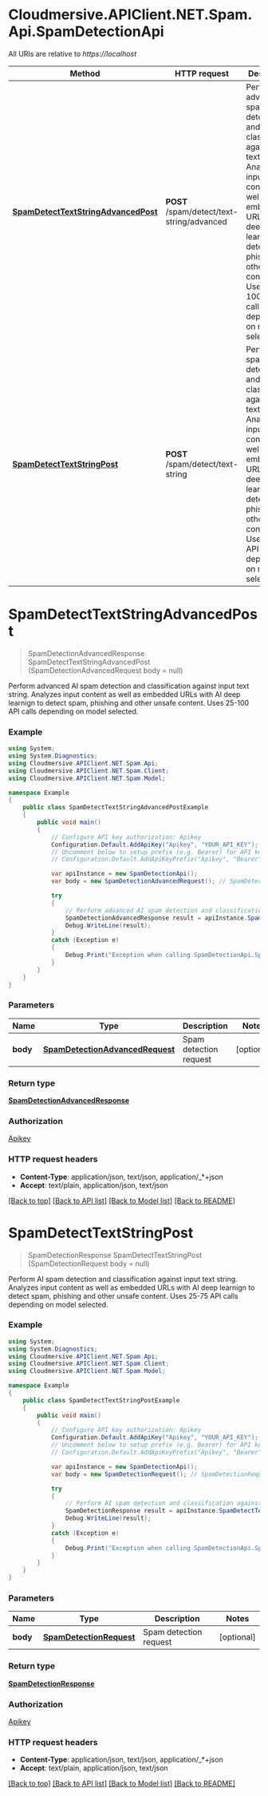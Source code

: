 # Cloudmersive.APIClient.NET.Spam.Api.SpamDetectionApi

All URIs are relative to *https://localhost*

Method | HTTP request | Description
------------- | ------------- | -------------
[**SpamDetectTextStringAdvancedPost**](SpamDetectionApi.md#spamdetecttextstringadvancedpost) | **POST** /spam/detect/text-string/advanced | Perform advanced AI spam detection and classification against input text string.  Analyzes input content as well as embedded URLs with AI deep learnign to detect spam, phishing and other unsafe content.  Uses 25-100 API calls depending on model selected.
[**SpamDetectTextStringPost**](SpamDetectionApi.md#spamdetecttextstringpost) | **POST** /spam/detect/text-string | Perform AI spam detection and classification against input text string.  Analyzes input content as well as embedded URLs with AI deep learnign to detect spam, phishing and other unsafe content.  Uses 25-75 API calls depending on model selected.


<a name="spamdetecttextstringadvancedpost"></a>
# **SpamDetectTextStringAdvancedPost**
> SpamDetectionAdvancedResponse SpamDetectTextStringAdvancedPost (SpamDetectionAdvancedRequest body = null)

Perform advanced AI spam detection and classification against input text string.  Analyzes input content as well as embedded URLs with AI deep learnign to detect spam, phishing and other unsafe content.  Uses 25-100 API calls depending on model selected.

### Example
```csharp
using System;
using System.Diagnostics;
using Cloudmersive.APIClient.NET.Spam.Api;
using Cloudmersive.APIClient.NET.Spam.Client;
using Cloudmersive.APIClient.NET.Spam.Model;

namespace Example
{
    public class SpamDetectTextStringAdvancedPostExample
    {
        public void main()
        {
            // Configure API key authorization: Apikey
            Configuration.Default.AddApiKey("Apikey", "YOUR_API_KEY");
            // Uncomment below to setup prefix (e.g. Bearer) for API key, if needed
            // Configuration.Default.AddApiKeyPrefix("Apikey", "Bearer");

            var apiInstance = new SpamDetectionApi();
            var body = new SpamDetectionAdvancedRequest(); // SpamDetectionAdvancedRequest | Spam detection request (optional) 

            try
            {
                // Perform advanced AI spam detection and classification against input text string.  Analyzes input content as well as embedded URLs with AI deep learnign to detect spam, phishing and other unsafe content.  Uses 25-100 API calls depending on model selected.
                SpamDetectionAdvancedResponse result = apiInstance.SpamDetectTextStringAdvancedPost(body);
                Debug.WriteLine(result);
            }
            catch (Exception e)
            {
                Debug.Print("Exception when calling SpamDetectionApi.SpamDetectTextStringAdvancedPost: " + e.Message );
            }
        }
    }
}
```

### Parameters

Name | Type | Description  | Notes
------------- | ------------- | ------------- | -------------
 **body** | [**SpamDetectionAdvancedRequest**](SpamDetectionAdvancedRequest.md)| Spam detection request | [optional] 

### Return type

[**SpamDetectionAdvancedResponse**](SpamDetectionAdvancedResponse.md)

### Authorization

[Apikey](../README.md#Apikey)

### HTTP request headers

 - **Content-Type**: application/json, text/json, application/_*+json
 - **Accept**: text/plain, application/json, text/json

[[Back to top]](#) [[Back to API list]](../README.md#documentation-for-api-endpoints) [[Back to Model list]](../README.md#documentation-for-models) [[Back to README]](../README.md)

<a name="spamdetecttextstringpost"></a>
# **SpamDetectTextStringPost**
> SpamDetectionResponse SpamDetectTextStringPost (SpamDetectionRequest body = null)

Perform AI spam detection and classification against input text string.  Analyzes input content as well as embedded URLs with AI deep learnign to detect spam, phishing and other unsafe content.  Uses 25-75 API calls depending on model selected.

### Example
```csharp
using System;
using System.Diagnostics;
using Cloudmersive.APIClient.NET.Spam.Api;
using Cloudmersive.APIClient.NET.Spam.Client;
using Cloudmersive.APIClient.NET.Spam.Model;

namespace Example
{
    public class SpamDetectTextStringPostExample
    {
        public void main()
        {
            // Configure API key authorization: Apikey
            Configuration.Default.AddApiKey("Apikey", "YOUR_API_KEY");
            // Uncomment below to setup prefix (e.g. Bearer) for API key, if needed
            // Configuration.Default.AddApiKeyPrefix("Apikey", "Bearer");

            var apiInstance = new SpamDetectionApi();
            var body = new SpamDetectionRequest(); // SpamDetectionRequest | Spam detection request (optional) 

            try
            {
                // Perform AI spam detection and classification against input text string.  Analyzes input content as well as embedded URLs with AI deep learnign to detect spam, phishing and other unsafe content.  Uses 25-75 API calls depending on model selected.
                SpamDetectionResponse result = apiInstance.SpamDetectTextStringPost(body);
                Debug.WriteLine(result);
            }
            catch (Exception e)
            {
                Debug.Print("Exception when calling SpamDetectionApi.SpamDetectTextStringPost: " + e.Message );
            }
        }
    }
}
```

### Parameters

Name | Type | Description  | Notes
------------- | ------------- | ------------- | -------------
 **body** | [**SpamDetectionRequest**](SpamDetectionRequest.md)| Spam detection request | [optional] 

### Return type

[**SpamDetectionResponse**](SpamDetectionResponse.md)

### Authorization

[Apikey](../README.md#Apikey)

### HTTP request headers

 - **Content-Type**: application/json, text/json, application/_*+json
 - **Accept**: text/plain, application/json, text/json

[[Back to top]](#) [[Back to API list]](../README.md#documentation-for-api-endpoints) [[Back to Model list]](../README.md#documentation-for-models) [[Back to README]](../README.md)

